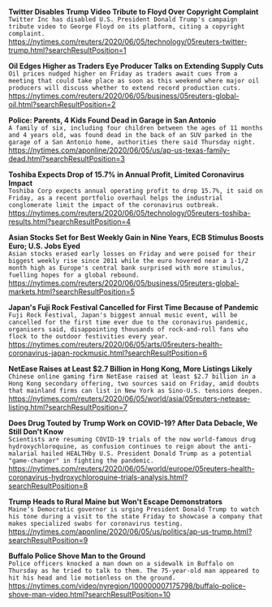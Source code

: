 **Twitter Disables Trump Video Tribute to Floyd Over Copyright Complaint**\
`Twitter Inc has disabled U.S. President Donald Trump's campaign tribute video to George Floyd on its platform, citing a copyright complaint.`\
https://nytimes.com/reuters/2020/06/05/technology/05reuters-twitter-trump.html?searchResultPosition=1

**Oil Edges Higher as Traders Eye Producer Talks on Extending Supply Cuts**\
`Oil prices nudged higher on Friday as traders await cues from a meeting that could take place as soon as this weekend where major oil producers will discuss whether to extend record production cuts. `\
https://nytimes.com/reuters/2020/06/05/business/05reuters-global-oil.html?searchResultPosition=2

**Police: Parents, 4 Kids Found Dead in Garage in San Antonio**\
`A family of six, including four children between the ages of 11 months and 4 years old, was found dead in the back of an SUV parked in the garage of a San Antonio home, authorities there said Thursday night.`\
https://nytimes.com/aponline/2020/06/05/us/ap-us-texas-family-dead.html?searchResultPosition=3

**Toshiba Expects Drop of 15.7% in Annual Profit, Limited Coronavirus Impact**\
`Toshiba Corp expects annual operating profit to drop 15.7%, it said on Friday, as a recent portfolio overhaul helps the industrial conglomerate limit the impact of the coronavirus outbreak.`\
https://nytimes.com/reuters/2020/06/05/technology/05reuters-toshiba-results.html?searchResultPosition=4

**Asian Stocks Set for Best Weekly Gain in Nine Years, ECB Stimulus Boosts Euro; U.S. Jobs Eyed**\
`Asian stocks erased early losses on Friday and were poised for their biggest weekly rise since 2011 while the euro hovered near a 1-1/2 month high as Europe's central bank surprised with more stimulus, fuelling hopes for a global rebound.`\
https://nytimes.com/reuters/2020/06/05/business/05reuters-global-markets.html?searchResultPosition=5

**Japan's Fuji Rock Festival Cancelled for First Time Because of Pandemic**\
`Fuji Rock Festival, Japan's biggest annual music event, will be cancelled for the first time ever due to the coronavirus pandemic, organisers said, disappointing thousands of rock-and-roll fans who flock to the outdoor festivities every year.`\
https://nytimes.com/reuters/2020/06/05/arts/05reuters-health-coronavirus-japan-rockmusic.html?searchResultPosition=6

**NetEase Raises at Least $2.7 Billion in Hong Kong, More Listings Likely**\
`Chinese online gaming firm NetEase raised at least $2.7 billion in a Hong Kong secondary offering, two sources said on Friday, amid doubts that mainland firms can list in New York as Sino-U.S. tensions deepen.`\
https://nytimes.com/reuters/2020/06/05/world/asia/05reuters-netease-listing.html?searchResultPosition=7

**Does Drug Touted by Trump Work on COVID-19? After Data Debacle, We Still Don't Know**\
`Scientists are resuming COVID-19 trials of the now world-famous drug hydroxychloroquine, as confusion continues to reign about the anti-malarial hailed HEALTHby U.S. President Donald Trump as a potential "game-changer" in fighting the pandemic.`\
https://nytimes.com/reuters/2020/06/05/world/europe/05reuters-health-coronavirus-hydroxychloroquine-trials-analysis.html?searchResultPosition=8

**Trump Heads to Rural Maine but Won't Escape Demonstrators**\
`Maine’s Democratic governor is urging President Donald Trump to watch his tone during a visit to the state Friday to showcase a company that makes specialized swabs for coronavirus testing.`\
https://nytimes.com/aponline/2020/06/05/us/politics/ap-us-trump.html?searchResultPosition=9

**Buffalo Police Shove Man to the Ground**\
`Police officers knocked a man down on a sidewalk in Buffalo on Thursday as he tried to talk to them. The 75-year-old man appeared to hit his head and lie motionless on the ground.`\
https://nytimes.com/video/nyregion/100000007175798/buffalo-police-shove-man-video.html?searchResultPosition=10

